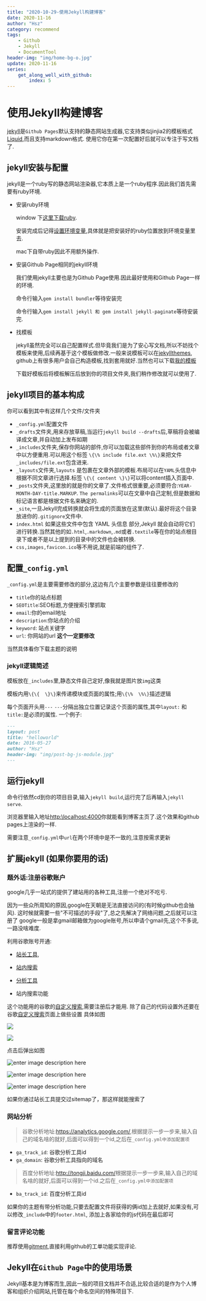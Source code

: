 ```yaml
---
title: "2020-10-29-使用Jekyll构建博客"
date: 2020-11-16
author: "Hsz"
category: recommend
tags:
    - Github
    - Jekyll
    - DocumentTool
header-img: "img/home-bg-o.jpg"
update: 2020-11-16
series:
    get_along_well_with_github:
        index: 5
---
```

# 使用Jekyll构建博客

[jekyll](http://jekyll.com.cn/)是`Github Pages`默认支持的静态网站生成器,它支持类似jinjia2的模板格式[Liquid](https://help.shopify.com/themes/liquid/basics),而且支持markdown格式.
使用它你在第一次配置好后就可以专注于写文档了.
<!--more-->

## jekyll安装与配置

jekyll是一个ruby写的静态网站渲染器,它本质上是一个ruby程序.因此我们首先需要有ruby环境.

+ 安装ruby环境

    window 下[这里下载ruby](http://rubyinstaller.org/).

    安装完成后记得[设置环境变量](http://jingyan.baidu.com/article/d5a880eb6aca7213f047cc6c.html),具体就是把安装好的ruby位置放到环境变量里去.

    mac下自带ruby因此不用额外操作.

+ 安装Github Page相同的jekyll环境

    我们使用jekyll主要也是为Github Page使用.因此最好使用和Github Page一样的环境.

    命令行输入`gem install bundler`等待安装完

    命令行输入`gem install jekyll 和 gem install jekyll-paginate`等待安装完.

+ 找模板

    jekyll虽然完全可以自己配置样式.但毕竟我们是为了安心写文档,所以不妨找个模板来使用,后续再基于这个模板做修改.一般来说模板可以在[jekyllthemes](http://jekyllthemes.org/),
    github上有很多用户会自己构造模板,找到套用就好.当然也可以下载[我的模板](https://github.com/hsz1273327/hsz1273327.github.io)

    下载好模板后将模板解压后放到你的项目文件夹,我们稍作修改就可以使用了.

## jekyll项目的基本构成

你可以看到其中有这样几个文件/文件夹

+ `_config.yml`配置文件
+ `_drafts`文件夹,用来存放草稿,当运行`jekyll build --drafts`后,草稿将会被编译成文章,并自动加上发布如期
+ `_includes`文件夹,保存你网站的部件,你可以加载这些部件到你的布局或者文章中以方便重用.可以用这个标签 `\{\% include file.ext \%\}`来把文件`_includes/file.ext`包含进来.
+ `_layouts`文件夹,`layouts` 是包裹在文章外部的模板.布局可以在` YAML `头信息中根据不同文章进行选择.标签 `\{\{ content \}\}`可以将content插入页面中.
+ `_posts`文件夹,这里放的就是你的文章了.文件格式很重要,必须要符合:`YEAR-MONTH-DAY-title.MARKUP`. `The permalinks`可以在文章中自己定制,但是数据和标记语言都是根据文件名来确定的.
+ `_site`,一旦Jekyll完成转换就会将生成的页面放在这里(默认).最好将这个目录放进你的`.gitignore`文件中.
+ `index.html` 如果这些文件中包含 YAML 头信息 部分,Jekyll 就会自动将它们进行转换.当然其他的如`.html`,`.markdown`,`.md`或者`.textile`等在你的站点根目录下或者不是以上提到的目录中的文件也会被转换.
+ `css,images,favicon.ico`等不用说,就是前端的组件了.

## 配置`_config.yml`

`_config.yml`是主要需要修改的部分,这边有几个主要参数是往往要修改的

+ `title`你的站点标题
+ `SEOTitle`:SEO标题,方便搜索引擎抓取
+ `email`:你的email地址
+ `description`:你站点的介绍
+ `keyword`: 站点关键字
+ `url`: 你网站的url **这个一定要修改**

当然具体看你下载主题的说明

### jekyll逻辑简述

模板放在`_includes`里,静态文件自己定好,像我就是图片放`img`这类

模板内用`\{\{  \}\}`来传递模块或页面的属性;用`\{\%  \%\}`描述逻辑

每个页面开头用`---` `---`分隔出独立位置记录这个页面的属性,其中`layout:` 和 `title:`是必须的属性.
一个例子:

```markdown
---
layout: post
title: "helloworld"
date: 2016-05-27
author: "Hsz"
header-img: "img/post-bg-js-module.jpg"
---
```

## 运行jekyll

命令行依然cd到你的项目目录,输入`jekyll build`,运行完了后再输入`jekyll serve`.

浏览器里输入地址[http:\\localhost:4000](http:\\localhost:4000)你就能看到博客主页了.这个效果和github pages上渲染的一样.

需要注意`_config.yml`中`url`在两个环境中是不一致的,注意按需求更新

## 扩展jekyll (如果你要用的话)

### 题外话:注册谷歌账户

google几乎一站式的提供了建站用的各种工具,注册一个绝对不吃亏.

因为一些众所周知的原因,google在天朝是无法直接访问的(有时候github也会抽风).
这时候就需要一些"不可描述的手段"了,总之先解决了网络问题,之后就可以注册了
google一般是拿gmail邮箱做为google账号,所以申请个gmail先,这个不多说,一路没啥难度.

利用谷歌账号开通:

+ [站长工具](https://www.google.com/webmasters/),

+ [站内搜索](https://www.google.com/cse/all)

+ [分析工具](https://www.google.com/analytics/)

+ 站内搜索功能

这个功能用的谷歌的[自定义搜索](https://www.google.com/cse/create/new),需要注册后才能用.
除了自己的代码设置外还要在谷歌[自定义搜索](https://www.google.com/cse/create/new)页面上做些设置
具体如图

![][6]

![][7]

点击后弹出如图

![enter image description here][8]

![enter image description here][9]

![enter image description here][10]

如果你通过站长工具提交过sitemap了，那这样就能搜索了

### 网站分析

> 谷歌分析地址:<https://analytics.google.com/>,根据提示一步一步来,输入自己的域名啥的就好,后面可以得到一个id,之后在`_config.yml中添加配置项`

+ `ga_track_id`: 谷歌分析工具id
+ `ga_domain`: 谷歌分析工具指向的域名

> 百度分析地址:<http://tongji.baidu.com/>根据提示一步一步来,输入自己的域名啥的就好,后面可以得到一个id.之后在`_config.yml中添加配置项`

+ `ba_track_id`: 百度分析工具id

如果你的主题有带分析功能,只要去配置文件将获得的俩id加上去就好,如果没有,可以修改`_include`中的`footer.html`,
添加上各家给你的js代码在最后即可

### 留言评论功能

推荐使用[gitment](https://github.com/imsun/gitment),直接利用github的工单功能实现评论.

## Jekyll在`Github Page`中的使用场景

Jekyll基本是为博客而生,因此一般的项目文档并不合适,比较合适的是作为个人博客和组织介绍网站,托管在每个命名空间的特殊项目下.

[6]: {{site.url}}/img/in-post/githubpage/githubpage6.png
[7]: {{site.url}}/img/in-post/githubpage/githubpage7.png
[8]: {{site.url}}/img/in-post/githubpage/githubpage8.png
[9]: {{site.url}}/img/in-post/githubpage/githubpage9.png
[10]: {{site.url}}/img/in-post/githubpage/githubpage10.png
